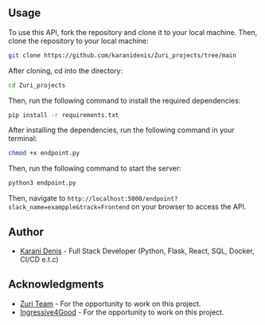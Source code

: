## Usage
To use this API, fork the repository and clone it to your local machine. Then, clone the repository to your local machine:
```bash
git clone https://github.com/karanidenis/Zuri_projects/tree/main
```
After cloning, cd into the directory:
```bash
cd Zuri_projects
```
Then, run the following command to install the required dependencies:
```bash
pip install -r requirements.txt
```
After installing the dependencies, run the following command in your terminal:
```bash
chmod +x endpoint.py
```
Then, run the following command to start the server:
```bash
python3 endpoint.py
```
Then, navigate to `http://localhost:5000/endpoint?slack_name=exampple&track=Frontend` on your browser to access the API.

## Author
- [Karani Denis](https://github.com/karanidenis) - Full Stack Developer (Python, Flask, React, SQL, Docker, CI/CD e.t.c) 

## Acknowledgments
- [Zuri Team](https://internship.zuri.team/) - For the opportunity to work on this project.
- [Ingressive4Good](https://ingressive.org/) - For the opportunity to work on this project.